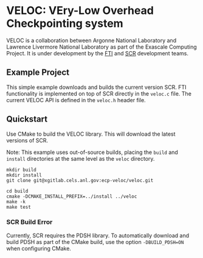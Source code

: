 # VELOC: VEry-Low Overhead Checkpointing system

VELOC is a collaboration between Argonne National Laboratory and Lawrence Livermore National Laboratory as part of the Exascale Computing Project.
It is under development by the [FTI](https://github.com/leobago/fti) and [SCR](https://github.com/llnl/scr) development teams.

## Example Project

This simple example downloads and builds the current version SCR.
FTI functionality is implemented on top of SCR directly in the `veloc.c` file.
The current VELOC API is defined in the `veloc.h` header file.

## Quickstart

Use CMake to build the VELOC library.
This will download the latest versions of SCR.

Note: This example uses out-of-source builds, placing the `build` and `install` directories at the same level as the `veloc` directory.

```shell
mkdir build
mkdir install
git clone git@xgitlab.cels.anl.gov:ecp-veloc/veloc.git

cd build
cmake -DCMAKE_INSTALL_PREFIX=../install ../veloc
make -k
make test
```

### SCR Build Error

Currently, SCR requires the PDSH library.
To automatically download and build PDSH as part of the CMake build, use the option `-DBUILD_PDSH=ON` when configuring CMake.

